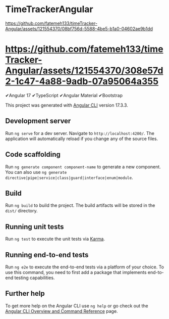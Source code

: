 # TimeTrackerAngular

https://github.com/fatemeh133/timeTracker-Angular/assets/121554370/08bf756d-5588-4be5-b1a0-04602ae9b1dd
# https://github.com/fatemeh133/timeTracker-Angular/assets/121554370/308e57d2-1c47-4a88-9adb-07a95064a355


✔Angular 17
✔TypeScript
✔Angular Material
✔Bootstrap

This project was generated with [Angular CLI](https://github.com/angular/angular-cli) version 17.3.3.

## Development server

Run `ng serve` for a dev server. Navigate to `http://localhost:4200/`. The application will automatically reload if you change any of the source files.

## Code scaffolding

Run `ng generate component component-name` to generate a new component. You can also use `ng generate directive|pipe|service|class|guard|interface|enum|module`.

## Build

Run `ng build` to build the project. The build artifacts will be stored in the `dist/` directory.

## Running unit tests

Run `ng test` to execute the unit tests via [Karma](https://karma-runner.github.io).

## Running end-to-end tests

Run `ng e2e` to execute the end-to-end tests via a platform of your choice. To use this command, you need to first add a package that implements end-to-end testing capabilities.

## Further help

To get more help on the Angular CLI use `ng help` or go check out the [Angular CLI Overview and Command Reference](https://angular.io/cli) page.
